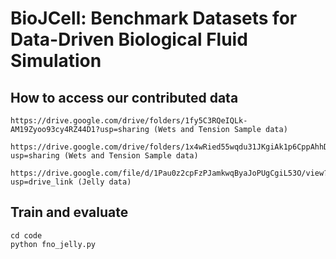 # BioJCell: Benchmark Datasets for Data-Driven Biological Fluid Simulation


## How to access our contributed data
```
https://drive.google.com/drive/folders/1fy5C3RQeIQLk-AM19Zyoo93cy4RZ44D1?usp=sharing (Wets and Tension Sample data)
```


```
https://drive.google.com/drive/folders/1x4wRied55wqdu31JKgiAk1p6CppAhhDJ?usp=sharing (Wets and Tension Sample data)
```

```
https://drive.google.com/file/d/1Pau0z2cpFzPJamkwqByaJoPUgCgiL53O/view?usp=drive_link (Jelly data)
```


## Train and evaluate
```
cd code
python fno_jelly.py
```
